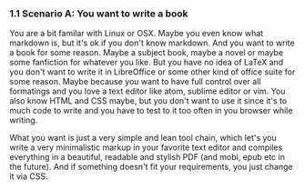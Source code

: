 ### 1.1 Scenario A: You want to write a book

You are a bit familar with Linux or OSX. Maybe you even know what markdown is, but it's ok if you don't know markdown.
And you want to write a book for some reason. Maybe a subject book, maybe a novel or maybe some fanfiction for whatever
you like. But you have no idea of LaTeX and you don't want to write it in LibreOffice or some other kind of office
suite for some reason. Maybe because you want to have full control over all formatings and you love a text editor like
atom, sublime editor or vim. You also know HTML and CSS maybe, but you don't want to use it since it's to much code to
write and you have to test to it too often in you browser while writing.

What you want is just a very simple and lean tool chain, which let's you write a very minimalistic markup in your
favorite text editor and compiles everything in a beautiful, readable and stylish PDF (and mobi, epub etc in the
future). And if something doesn't fit your requirements, you just change it via CSS.

